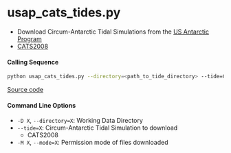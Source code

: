 usap_cats_tides.py
==================

 - Download Circum-Antarctic Tidal Simulations from the [US Antarctic Program](https://www.usap-dc.org)
 - [CATS2008](https://www.usap-dc.org/view/dataset/601235)

#### Calling Sequence
```bash
python usap_cats_tides.py --directory=<path_to_tide_directory> --tide=CATS2008
```
[Source code](https://github.com/tsutterley/pyTMD/blob/master/scripts/usap_cats_tides.py)

#### Command Line Options
 - `-D X`, `--directory=X`: Working Data Directory
 - `--tide=X`: Circum-Antarctic Tidal Simulation to download
    * CATS2008
 - `-M X`, `--mode=X`: Permission mode of files downloaded
